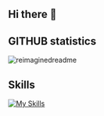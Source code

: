 ## Hi there 👋
## GITHUB statistics
<img src="https://myreadme.vercel.app/api/embed/wildergd?panels=userstatistics,toprepositories,toplanguages,commitgraph" alt="reimaginedreadme" />

## Skills
[![My Skills](https://skillicons.dev/icons?i=js,html,css,bootstrap,tailwind,react,angular,express,nodejs,bash,c,cpp,php,py,js,ts,r,cypress,docker,git,linux,vscode,mongodb,mysql)](https://skillicons.dev)
